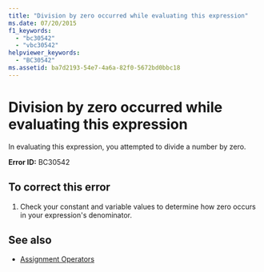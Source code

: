 ```yaml
---
title: "Division by zero occurred while evaluating this expression"
ms.date: 07/20/2015
f1_keywords: 
  - "bc30542"
  - "vbc30542"
helpviewer_keywords: 
  - "BC30542"
ms.assetid: ba7d2193-54e7-4a6a-82f0-5672bd0bbc18
---
```

# Division by zero occurred while evaluating this expression
In evaluating this expression, you attempted to divide a number by zero.  
  
 **Error ID:** BC30542  
  
## To correct this error  
  
1.  Check your constant and variable values to determine how zero occurs in your expression's denominator.  
  
## See also
- [Assignment Operators](../../visual-basic/language-reference/operators/assignment-operators.md)
